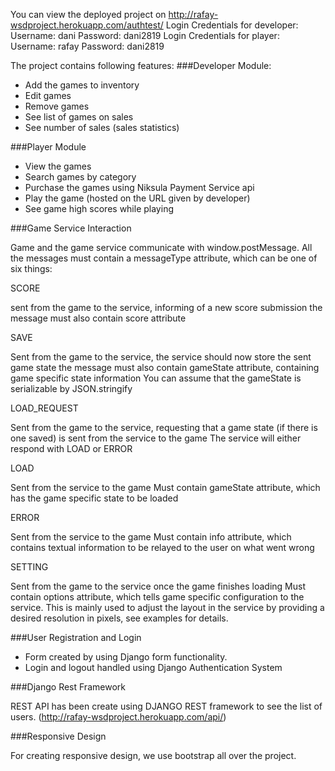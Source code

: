 

You can view the deployed project on http://rafay-wsdproject.herokuapp.com/authtest/
Login Credentials for developer:
Username: dani
Password: dani2819
Login Credentials for player:
Username: rafay
Password: dani2819

The project contains following features:
###Developer Module:

- Add the games to inventory
- Edit games
- Remove games
- See list of games on sales 
- See number of sales (sales statistics)


###Player Module

- View the games
- Search games by category
- Purchase the games using Niksula Payment Service api
- Play the game (hosted on the URL given by developer) 
- See game high scores while playing

###Game Service Interaction

Game and the game service communicate with window.postMessage. All the messages must contain a messageType attribute, which can be one of six things:

  SCORE

  sent from the game to the service, informing of a new score submission
  the message must also contain score attribute

  SAVE

  Sent from the game to the service, the service should now store the sent game state
  the message must also contain gameState attribute, containing game specific state information
  You can assume that the gameState is serializable by JSON.stringify

  LOAD_REQUEST

  Sent from the game to the service, requesting that a game state (if there is one saved) is sent from the service to the game
  The service will either respond with LOAD or  ERROR

  LOAD

  Sent from the service to the game
  Must contain gameState attribute, which has the game specific state to be loaded

  ERROR

  Sent from the service to the game
  Must contain info attribute, which contains textual information to be relayed to the user on what went wrong

  SETTING

  Sent from the game to the service once the game finishes loading
  Must contain options attribute, which tells game specific configuration to the service. This is mainly used to adjust the   layout in the service by providing a desired resolution in pixels, see examples for details.

###User Registration and Login
- Form created by using Django form functionality.
- Login and logout handled using Django Authentication System

###Django Rest Framework

REST API has been create using DJANGO REST framework to see the list of users. (http://rafay-wsdproject.herokuapp.com/api/)

###Responsive Design

For creating responsive design, we use bootstrap all over the project.
